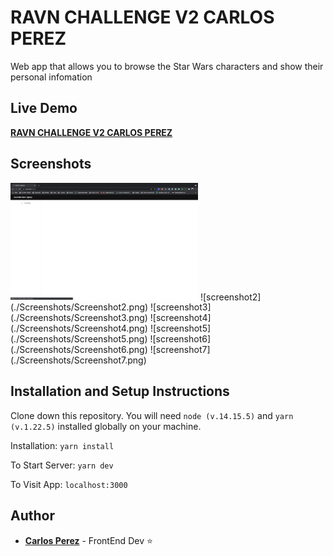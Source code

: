 # RAVN CHALLENGE V2 CARLOS PEREZ
Web app that allows you to browse the Star Wars characters and show their personal infomation

## Live Demo
[**RAVN CHALLENGE V2 CARLOS PEREZ**](https://ravn-challenge-v2-carlos-perez.netlify.app/)

## Screenshots
<img src="./Screenshots/Screenshot1.png" alt="screenshot1" width="300"/>
![screenshot2](./Screenshots/Screenshot2.png)
![screenshot3](./Screenshots/Screenshot3.png)
![screenshot4](./Screenshots/Screenshot4.png)
![screenshot5](./Screenshots/Screenshot5.png)
![screenshot6](./Screenshots/Screenshot6.png)
![screenshot7](./Screenshots/Screenshot7.png)


## Installation and Setup Instructions
Clone down this repository. You will need `node (v.14.15.5)` and `yarn (v.1.22.5)` installed globally on your machine.

Installation:
`yarn install`

To Start Server:
`yarn dev`

To Visit App:
`localhost:3000`
  
## Author
-   [**Carlos Perez**](https://github.com/CPrz21)  - FrontEnd Dev ⭐️